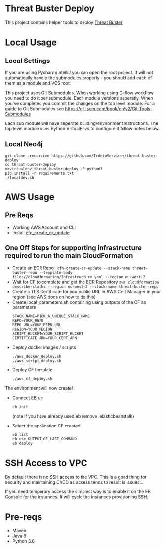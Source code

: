 # Threat Buster Deploy

This project contains helper tools to deploy  [Threat Buster](https://github.com/IrdetoServices/threat-buster)

# Local Usage

## Local Settings

If you are using Pycharm/IntelliJ you can open the root project. It will not automatically handle the submodules properly - you should add each of
them as a module and VCS root.

This project uses Git Submodules. When working using Gitflow workflow you need to do it per submodule. Each module versions seperatly. When you've completed you commit the changes on the top level module. For a guide to Git Submodules see https://git-scm.com/book/en/v2/Git-Tools-Submodules

Each sub module will have seperate building/environment instructions. The top level module uses Python VirtualEnvs to configure it follow notes below.


## Local Neo4j

```
git clone -recursive https://github.com/IrdetoServices/threat-buster-deploy
cd threat-buster-deploy
mkvirtualenv threat-buster-deploy -P python3
pip install -r requirements.txt
./localdev.sh
```

# AWS Usage

## Pre Reqs
* Working AWS Account and CLI
* Install [cfn_create_or_update](https://github.com/widdix/cfn-create-or-update)

## One Off Steps for supporting infrastructure required to run the main CloudFormation
* Create an ECR Repo 
    ``` cfn-create-or-update --stack-name threat-buster-repo --template-body file://cloudformation/Infrastructure.yaml --region eu-west-2```
* Wait for CF to complete and get the ECR Repository
    ``` aws cloudformation describe-stacks --region eu-west-2 --stack-name threat-buster-repo ```
* Create a TLS Certificate for you public URL in AWS Cert Manager in your region (see AWS docs on how to do this)
* Create local_parameters.sh containing using outputs of the CF as parameters
    ``` 
    STACK_NAME=PICK_A_UNIQUE_STACK_NAME
    REPO=YOUR_REPO
    REPO_URL=YOUR_REPO_URL
    REGION=YOUR_REGION
    SCRIPT_BUCKET=YOUR_SCRIPT_BUCKET
    CERTIFICATE_ARN=YOUR_CERT_ARN
    ```
* Deploy docker images / scripts
    ```
    ./aws_docker_deploy.sh
    ./aws_script_deploy.sh
    ```
* Deploy CF template
    ```
    ./aws_cf_deploy.sh
    ```
The environment will now create!

* Connect EB up
    ``` 
    eb init 
    ```    
    (note if you have already used eb remove .elasticbeanstalk)

* Select the application CF created
    ``` 
    eb list 
    eb use OUTPUT_OF_LAST_COMMAND
    eb deploy
    ```
# SSH Access to VPC

By default there is no SSH access to the VPC. This is a good thing for security and maintaining CI/CD as access tends to result in issues...

If you need temporary access the simplest way is to enable it on the EB Console for the instances. It will cycle the instances provisioning SSH.
    
# Pre-reqs

* Maven 
* Java 8
* Python 3.6
